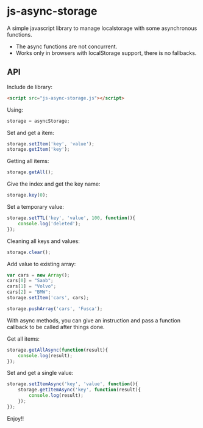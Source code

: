 # js-async-storage

A simple javascript library to manage localstorage with some asynchronous functions.

- The async functions are not concurrent.
- Works only in browsers with localStorage support, there is no fallbacks.

## API

Include de library:

```html
<script src="js-async-storage.js"></script>
```
Using:

```javascript
storage = asyncStorage;
```

Set and get a item:

```javascript
storage.setItem('key', 'value');
storage.getItem('key');
```

Getting all items:

```javascript
storage.getAll();
```

Give the index and get the key name:

```javascript
storage.key(0);
```

Set a temporary value:

```javascript
storage.setTTL('key', 'value', 100, function(){
    console.log('deleted');
});
```

Cleaning all keys and values:


```javascript
storage.clear();
```

Add value to existing array:

```javascript
var cars = new Array();
cars[0] = "Saab";
cars[1] = "Volvo";
cars[2] = "BMW";
storage.setItem('cars', cars);

storage.pushArray('cars', 'Fusca');
```

With async methods, you can give an instruction and pass a function callback to be called after things done.

Get all items:

```javascript
storage.getAllAsync(function(result){
    console.log(result);
});

```

Set and get a single value:

```javascript
storage.setItemAsync('key', 'value', function(){
    storage.getItemAsync('key', function(result){
        console.log(result);
    });
});
```

Enjoy!!

